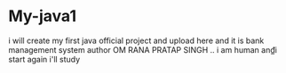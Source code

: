 # My-java1
i will create my first java official project and upload here and it is bank management system
author OM RANA PRATAP SINGH
..
i am human an₫i start again
i'll study
